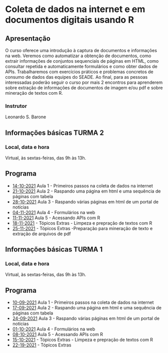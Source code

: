 # Coleta de dados na internet e em documentos digitais usando R

## Apresentação

O curso oferece uma introdução à captura de documentos e informações na web. Veremos como automatizar a obtenção de documentos, como extrair informações de conjuntos sequenciais de páginas em HTML, como consultar repetida e automaticamente formulários e como obter dados de APIs. Trabalharemos com exercícios práticos e problemas concretos de consumo de dados das equipes do SEADE. Ao final, para as pessoas interessadas poderão seguir o curso por mais 2 encontros para aprenderem sobre extração de informações de documentos de imagem e/ou pdf e sobre mineração de textos com R.

### Instrutor

Leonardo S. Barone

## Informações básicas TURMA 2

### Local, data e hora

Virtual, às sextas-feiras, das 9h às 13h.

## Programa

- [14-10-2021](https://github.com/seade-R/raspagem-dados-r/blob/main/aulas/aula-01.md) Aula 1 - Primeiros passos na coleta de dados na internet
- [21-10-2021](https://github.com/seade-R/raspagem-dados-r/blob/main/aulas/aula-02.md) Aula 2 - Raspando uma página em html e uma sequência de páginas com tabela
- [28-10-2021](https://github.com/seade-R/raspagem-dados-r/blob/main/aulas/aula-03.md) Aula 3 - Raspando várias páginas em html de um portal de notícias
- [04-11-2021](https://github.com/seade-R/raspagem-dados-r/blob/main/aulas/aula-04.md) Aula 4 - Formulários na web
- [11-11-2021](https://github.com/seade-R/raspagem-dados-r/blob/main/aulas/aula-05.md) Aula 5 - Acessando APIs com R
- [18-11-2021](https://github.com/seade-R/raspagem-dados-r/blob/main/aulas/aula-06.md) - Tópicos Extras - Limpeza e prepração de textos com R
- [25-11-2021](https://github.com/seade-R/raspagem-dados-r/blob/main/aulas/aula-07.md) - Tópicos Extras -Preparação para mineração de texto e extração de arquivos de pdf

## Informações básicas TURMA 1

### Local, data e hora

Virtual, às sextas-feiras, das 9h às 13h.

## Programa

- [10-09-2021](https://github.com/seade-R/raspagem-dados-r/blob/main/aulas/aula-01.md) Aula 1 - Primeiros passos na coleta de dados na internet
- [17-09-2021](https://github.com/seade-R/raspagem-dados-r/blob/main/aulas/aula-02.md) Aula 2 - Raspando uma página em html e uma sequência de páginas com tabela
- [24-09-2021](https://github.com/seade-R/raspagem-dados-r/blob/main/aulas/aula-03.md) Aula 3 - Raspando várias páginas em html de um portal de notícias
- [01-10-2021](https://github.com/seade-R/raspagem-dados-r/blob/main/aulas/aula-04.md) Aula 4 - Formulários na web
- [08-10-2021](https://github.com/seade-R/raspagem-dados-r/blob/main/aulas/aula-05.md) Aula 5 - Acessando APIs com R
- [15-10-2021](https://github.com/seade-R/raspagem-dados-r/blob/main/aulas/aula-06.md) - Tópicos Extras - Limpeza e prepração de textos com R
- [22-19-2021](https://github.com/seade-R/raspagem-dados-r/blob/main/aulas/aula-07.md) - Tópicos Extras


